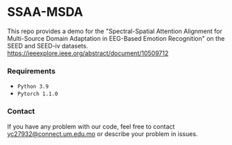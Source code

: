 # SSAA-MSDA
This repo provides a demo for the "Spectral-Spatial Attention Alignment for Multi-Source Domain Adaptation in EEG-Based Emotion Recognition" on the SEED and SEED-iv datasets.
https://ieeexplore.ieee.org/abstract/document/10509712

### Requirements
* `Python 3.9`
* `Pytorch 1.1.0`

### Contact
If you have any problem with our code, feel free to contact yc27932@connect.um.edu.mo or describe your problem in issues.
